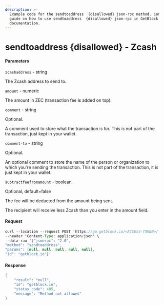 ```yaml
---
description: >-
  Example code for the sendtoaddress  {disallowed} json-rpc method. Сomplete
  guide on how to use sendtoaddress  {disallowed} json-rpc in GetBlock.io Web3
  documentation.
---
```


# sendtoaddress {disallowed} - Zcash

#### Parameters

`zcashaddress` - string

The Zcash address to send to.

`amount` - numeric

The amount in ZEC (transaction fee is added on top).

`comment` - string

Optional.

A comment used to store what the transaction is for. This is not part of the transaction, just kept in your wallet.

`comment-to` - string

Optional.

An optional comment to store the name of the person or organization to which you're sending the transaction. This is not part of the transaction, it is just kept in your wallet.

`subtractfeefromamount` - boolean

Optional, default=false

The fee will be deducted from the amount being sent.

The recipient will receive less Zcash than you enter in the amount field.

#### Request

```java
curl --location --request POST 'https://go.getblock.io/<ACCESS-TOKEN>/' \
--header 'Content-Type: application/json' \
--data-raw '{"jsonrpc": "2.0",
"method": "sendtoaddress",
"params": [null, null, null, null, null],
"id": "getblock.io"}'
```

#### Response

```java
{
    "result": "null",
    "id": "getblock.io",
    "status_code": 405,
    "message": "Method not allowed"
}
```
